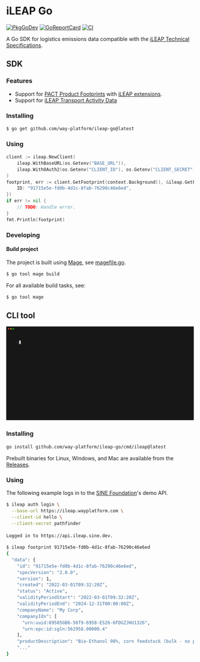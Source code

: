 # iLEAP Go

[![PkgGoDev](https://pkg.go.dev/badge/github.com/way-platform/ileap-go)](https://pkg.go.dev/github.com/way-platform/ileap-go)
[![GoReportCard](https://goreportcard.com/badge/github.com/way-platform/ileap-go)](https://goreportcard.com/report/github.com/way-platform/ileap-go)
[![CI](https://github.com/way-platform/ileap-go/actions/workflows/release.yaml/badge.svg)](https://github.com/way-platform/ileap-go/actions/workflows/release.yaml)

A Go SDK for logistics emissions data compatible with the [iLEAP Technical
Specifications](https://sine-fdn.github.io/ileap-extension/).

## SDK

### Features

* Support for [PACT Product Footprints](https://wbcsd.github.io/tr/2024/data-exchange-protocol-20241024/#dt-pf) with [iLEAP extensions](https://sine-fdn.github.io/ileap-extension/#pcf-mapping).
* Support for [iLEAP Transport Activity Data](https://sine-fdn.github.io/ileap-extension/#dt-tad)

### Installing

```bash
$ go get github.com/way-platform/ileap-go@latest
```

### Using

```go
client := ileap.NewClient(
    ileap.WithBaseURL(os.Getenv("BASE_URL")),
    ileap.WithOAuth2(os.Getenv("CLIENT_ID"), os.Getenv("CLIENT_SECRET")),
)
footprint, err := client.GetFootprint(context.Background(), &ileap.GetFootprintRequest{
    ID: "91715e5e-fd0b-4d1c-8fab-76290c46e6ed",
})
if err != nil {
    // TODO: Handle error.
}
fmt.Println(footprint)
```

### Developing

#### Build project

The project is built using [Mage](https://magefile.org), see
[magefile.go](./magefile.go).

```bash
$ go tool mage build
```

For all available build tasks, see:

```bash
$ go tool mage
```

## CLI tool

<img src="docs/cli.gif" />

### Installing

```bash
go install github.com/way-platform/ileap-go/cmd/ileap@latest
```

Prebuilt binaries for Linux, Windows, and Mac are available from the [Releases](https://github.com/way-platform/ileap-go/releases).

### Using

The following example logs in to the [SINE Foundation](https://sine.foundation/)'s demo API.

```bash
$ ileap auth login \
  --base-url https://ileap.wayplatform.com \
  --client-id hello \
  --client-secret pathfinder

Logged in to https://api.ileap.sine.dev.
```

```bash
$ ileap footprint 91715e5e-fd0b-4d1c-8fab-76290c46e6ed
{
  "data": {
    "id": "91715e5e-fd0b-4d1c-8fab-76290c46e6ed",
    "specVersion": "2.0.0",
    "version": 1,
    "created": "2022-03-01T09:32:20Z",
    "status": "Active",
    "validityPeriodStart": "2022-03-01T09:32:20Z",
    "validityPeriodEnd": "2024-12-31T00:00:00Z",
    "companyName": "My Corp",
    "companyIds": [
      "urn:uuid:69585GB6-56T9-6958-E526-6FDGZJHU1326",
      "urn:epc:id:sgln:562958.00000.4"
    ],
    "productDescription": "Bio-Ethanol 98%, corn feedstock (bulk - no packaging)",
    "..."
}
```
